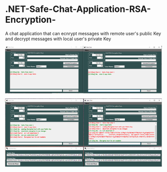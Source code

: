# .NET-Safe-Chat-Application-RSA-Encryption-
A chat application that can ecnrypt messages with remote user's public Key and decrypt messages with local user's private Key


![alt tag](https://raw.githubusercontent.com/Obrelix/.NET-Safe-Chat-Application-RSA-Encryption-/master/images/SamplePicture1.PNG)

![alt tag](https://raw.githubusercontent.com/Obrelix/.NET-Safe-Chat-Application-RSA-Encryption-/master/images/SamplePicture2.PNG)
